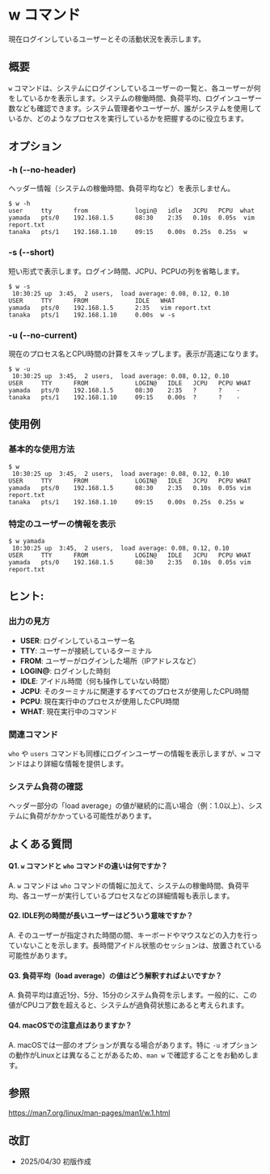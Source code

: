 # w コマンド

現在ログインしているユーザーとその活動状況を表示します。

## 概要

`w` コマンドは、システムにログインしているユーザーの一覧と、各ユーザーが何をしているかを表示します。システムの稼働時間、負荷平均、ログインユーザー数なども確認できます。システム管理者やユーザーが、誰がシステムを使用しているか、どのようなプロセスを実行しているかを把握するのに役立ちます。

## オプション

### **-h (--no-header)**

ヘッダー情報（システムの稼働時間、負荷平均など）を表示しません。

```console
$ w -h
user     tty      from             login@   idle   JCPU   PCPU  what
yamada   pts/0    192.168.1.5      08:30    2:35   0.10s  0.05s  vim report.txt
tanaka   pts/1    192.168.1.10     09:15    0.00s  0.25s  0.25s  w
```

### **-s (--short)**

短い形式で表示します。ログイン時間、JCPU、PCPUの列を省略します。

```console
$ w -s
 10:30:25 up  3:45,  2 users,  load average: 0.08, 0.12, 0.10
USER     TTY      FROM             IDLE   WHAT
yamada   pts/0    192.168.1.5      2:35   vim report.txt
tanaka   pts/1    192.168.1.10     0.00s  w -s
```

### **-u (--no-current)**

現在のプロセス名とCPU時間の計算をスキップします。表示が高速になります。

```console
$ w -u
 10:30:25 up  3:45,  2 users,  load average: 0.08, 0.12, 0.10
USER     TTY      FROM             LOGIN@   IDLE   JCPU   PCPU WHAT
yamada   pts/0    192.168.1.5      08:30    2:35   ?      ?    -
tanaka   pts/1    192.168.1.10     09:15    0.00s  ?      ?    -
```

## 使用例

### 基本的な使用方法

```console
$ w
 10:30:25 up  3:45,  2 users,  load average: 0.08, 0.12, 0.10
USER     TTY      FROM             LOGIN@   IDLE   JCPU   PCPU WHAT
yamada   pts/0    192.168.1.5      08:30    2:35   0.10s  0.05s vim report.txt
tanaka   pts/1    192.168.1.10     09:15    0.00s  0.25s  0.25s w
```

### 特定のユーザーの情報を表示

```console
$ w yamada
 10:30:25 up  3:45,  2 users,  load average: 0.08, 0.12, 0.10
USER     TTY      FROM             LOGIN@   IDLE   JCPU   PCPU WHAT
yamada   pts/0    192.168.1.5      08:30    2:35   0.10s  0.05s vim report.txt
```

## ヒント:

### 出力の見方

- **USER**: ログインしているユーザー名
- **TTY**: ユーザーが接続しているターミナル
- **FROM**: ユーザーがログインした場所（IPアドレスなど）
- **LOGIN@**: ログインした時刻
- **IDLE**: アイドル時間（何も操作していない時間）
- **JCPU**: そのターミナルに関連するすべてのプロセスが使用したCPU時間
- **PCPU**: 現在実行中のプロセスが使用したCPU時間
- **WHAT**: 現在実行中のコマンド

### 関連コマンド

`who` や `users` コマンドも同様にログインユーザーの情報を表示しますが、`w` コマンドはより詳細な情報を提供します。

### システム負荷の確認

ヘッダー部分の「load average」の値が継続的に高い場合（例：1.0以上）、システムに負荷がかかっている可能性があります。

## よくある質問

#### Q1. `w` コマンドと `who` コマンドの違いは何ですか？
A. `w` コマンドは `who` コマンドの情報に加えて、システムの稼働時間、負荷平均、各ユーザーが実行しているプロセスなどの詳細情報も表示します。

#### Q2. IDLE列の時間が長いユーザーはどういう意味ですか？
A. そのユーザーが指定された時間の間、キーボードやマウスなどの入力を行っていないことを示します。長時間アイドル状態のセッションは、放置されている可能性があります。

#### Q3. 負荷平均（load average）の値はどう解釈すればよいですか？
A. 負荷平均は直近1分、5分、15分のシステム負荷を示します。一般的に、この値がCPUコア数を超えると、システムが過負荷状態にあると考えられます。

#### Q4. macOSでの注意点はありますか？
A. macOSでは一部のオプションが異なる場合があります。特に `-u` オプションの動作がLinuxとは異なることがあるため、`man w` で確認することをお勧めします。

## 参照

https://man7.org/linux/man-pages/man1/w.1.html

## 改訂

- 2025/04/30 初版作成